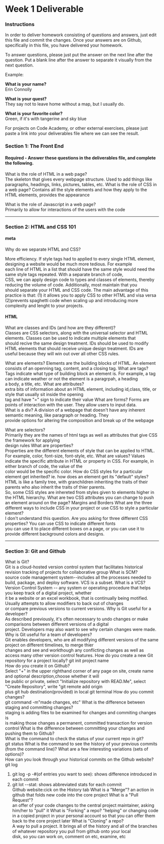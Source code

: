 # Week 1 Deliverable  

### Instructions  

In order to deliver homework consisting of questions and answers, just edit this file and commit the changes.  Once your answers are on Github, specifically in this file, you have delivered your homework.  
  
To answer questions, please just put the answer on the next line after the question.  Put a blank line after the answer to separate it visually from the next question.  

Example:  

**What is your name?**    
Erin Connolly

**What is your quest?**  
They say not to leave home without a map, but I usually do. 

**What is your favorite color?**  
Green, if it's with tangerine and sky blue 

For projects on Code Academy, or other external exercises, please just paste a link into your deliverables file where we can see the result.  

### Section 1: The Front End
#### Required - Answer these questions in the deliverables file, and complete the following. 
What is the role of HTML in a web page?  
The skeleton that gives every webpage structure.  Used to add things like paragraphs, headings, links, pictures, tables, etc. 
What is the role of CSS in a web page? 
Contains all the style elements and how they apply to the HTML elements, provides the appearance

What is the role of Javascript in a web page?   
Primarily to allow for interactions of the users with the code

---

### Section 2: HTML and CSS 101

#### meta
Why do we separate HTML and CSS?

More efficiency.  If style tags had to applied to every single HTML element, designing a website would be much more tedious.  For example  
each line of HTML in a list that should have the same style would need the same style tags repeated.  With a separate branch of code,   
CSS, we can apply design code to types and classes of elements, thereby reducing the volume of code.  Additionally, most maintain that you  
should separate your HTML and CSS code.  The main advantage of this practice is that: (1) it allows you to apply CSS to other HTML and visa versa  
(2)prevents spaghetti code when scaling up and introducing more complexity and lenght to your projects.

#### HTML
What are classes and IDs (and how are they different)?  
Classes are CSS selectors, along with the universal selector and HTML elements.  Classes can be used to indicate multiple elements that  
should recive the same design treatment.  IDs should be used to modify HTML elements that should receive unique design treatment.  IDs are  
useful because they will win out over all other CSS rules.

What are elements?
Elements are the building blocks of HTML.  An element consists of an openning tag, content, and a closing tag. 
What are tags?  
Tags indicate what type of building block an element is.  For example, a tag can indicate weather or not the element is a paragrpah, a heading  
a body, a title, etc.
What are attributes?  
extra bits of information about an HTML element, including id,class, title, or style that usually sit inside the opening  
tag and have "=" sign to indicate their value
What are forms? Forms are points of interaction with the user.  They allow users to input data.  
What is a div?  A division of a webpage that doesn't have any inherent semantic meaning, like paragraph or heading. They  
provide options for altering the composition and break up of the webpage

What are selectors?   
Primarily they are the names of html tags as well as attributes that give CSS the framework for applying  
design rules
What are properties?   
Properties are the different elements of style that can be applied to HTML.   For example, color, font-size, font-style, etc. 
What are values? 
Values indicate the specific attribute in HTML or property in CSS.  For example, in either branch of code, the value of the  
color would be the specific color.
How do CSS styles for a particular element get inherited? ie. how does an element get its "default" styles?  
HTML is like a family tree, with granchildren inheriting the traits of their parents who also inherit the traits of thier parents.  
So, some CSS styles are inhereted from styles given to elements higher in the HTML hierarchy. 
What are two CSS attributes you can change to push an element around on the page? Margins and Borders 
What are the three different ways to include CSS in your project or use CSS to style a particular element?  
I don't understand this question.  Are you asking for three different CSS properties? You can use CSS to indicate different fonts  
you can use it to place different boxes on a page, or you can use it to provide different background colors and designs.

---
### Section 3: Git and Github  
What is Git?   
Git is a cloud-hosted version control system that facilitates historical revision tracking of projects for collaborative group
What is SCM?   
source code management system--includes all the processes needed to build, package, and deploy software. VCS is a subset.
What is a VCS?    
Version Control System -- any system or operating procedure that helps you keep track of a digital project, whether  
it be a website or an excel workbook, that is continually being motified.  Usually attempts to allow modifiers to back out of changes  
or compare previous versions to current versions.
Why is Git useful for a developer?    
As described previously, it's often necessary to undo changes or make comparisons between different versions of a digital  
project.  Developers may also want to see why certain changes were made. 
Why is Git useful for a team of developers?  
Git enables developers, who are all modifying different versions of the same project on different timelines, to merge thier  
changes and see and workthough any conflicting changes as well as access many other version control features.
How do you create a new Git repository for a project locally? git init project name   
How do you create it on Github?   
Select "+" in the upper righthand corner of any page on site, create name and optional description,choose whether it will  
be public or private, select "Initialize repository with READ.Me", select "Create Repository", write "git remote add origin  
plus git hub destination(provided) in local git terminal
How do you commit changes?    
git command -m"made changes, etc"
What is the difference between staging and committing changes?   
staging is adding files to be examined for changes and commiting changes is  
is making those changes a permanent, committed transaction for version control 
What is the difference between committing your changes and pushing them to Github?  
What is the command to check the status of your current repo in git?    
git status
What is the command to see the history of your previous commits (from the command line)?  What are a few interesting variations (sets of options)?  
How can you look through your historical commits on the Github website?   
git log 
1. git log -p -#(of entries you want to see): shows difference introduced in each commit  
2. git lot --stat: shows abbreviated stats for each commit  
Github website:cick on the History tab
What is a "Merge"?  an action in github that folds new code into the core project
What is a "Pull Request"?    
an offer of your code changes to the central project maintainer, asking him/her to "pull" it
What is "Forking" a repo? "helping" or changing code in a copied project in your personal account so that you can offer them  
back to the core project later
What is "Cloning" a repo?   
A way to pull a project.  It brings all of the history and all of the branches of whatever repository you pull from github onto your local  
disk, so you can work on, comment on etc, examine, etc

